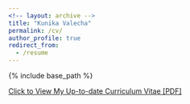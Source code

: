 ```yaml
---
<!-- layout: archive -->
title: "Kunika Valecha"
permalink: /cv/
author_profile: true
redirect_from:
  - /resume
---
```


{% include base_path %}


[Click to View My Up-to-date Curriculum Vitae [PDF]](http://ashutoshaay26.github.io/files/ashutosh_cv.pdf)
